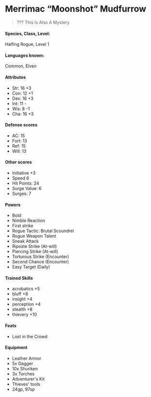
# Merrimac “Moonshot” Mudfurrow

> ??? This Is Also A Mystery

#### Species, Class, Level:
Halfing Rogue, Level 1

#### Languages known:
Common, Elven

#### Attributes
* Str: 16 +3
* Con: 12 +1
* Dex: 16 +3
* Int: 11 -
* Wis: 8  -1
* Cha: 16 +3

#### Defense scores
* AC: 15
* Fort: 13
* Ref: 15
* Will: 13

#### Other scores
* Initiative +3
* Speed 6
* Hit Points: 24
* Surge Value: 6
* Surges: 7

#### Powers
* Bold
* Nimble Reaction
* First strike
* Rogue Tactic: Brutal Scoundrel
* Rogue Weapon Talent
* Sneak Attack
* Riposte Strike (At-will)
* Piercing Strike (At-will)
* Torturous Strike (Encounter)
* Second Chance (Encounter)
* Easy Target (Daily)

#### Trained Skills

* acrobatics +5
* bluff +8
* insight +4
* perception +4
* stealth +8
* thievery +10

#### Feats
* Lost in the Crowd

#### Equipment
* Leather Armor
* 5x Dagger
* 10x Shuriken
* 3x Torches
* Adventurer's Kit
* Thieves' tools
* 24gp, 97sp
